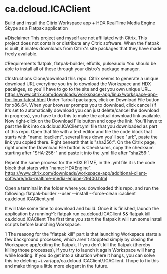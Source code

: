 # ca.dcloud.ICAClient
Build and install the Citrix Workspace app + HDX RealTime Media Engine Skype as a Flatpak application

#Disclaimer
This project and myself are not affiliated with Citrix. This project does not contain or distribute any Citrix software. When the flatpak is built, it iniates downloads from Citrix's site packages that they have made freely available.

#Requirements
flatpak, flatpak-builder, elfutils, pulseaudio
You should be able to install all of these through your distro's package manager.

#Instructions
Clone/download this repo. Citrix seems to generate a unique download URL everytime you try to download the Workspace and HDX pacakges, so you'll have to go to the site and get you own unique URL.
https://www.citrix.com/downloads/workspace-app/linux/workspace-app-for-linux-latest.html
Under Tarball packages, click on Download File button for x86_64. When your browser prompts you to download, click cancel (if it's set to automatically download you can just delete/cancel the download in progress), you have to do this to make the actual download link available. Now right-click on the Download File button and copy the link. You'll have to past the link into ca.dcloud.ICAClient.yml file that you downloaded as part of this repo. Open that file with a text editor and file the code block that starts with "name: icaclient", several lines down you'll see "url:", paste the link you copied there. Right beneath that is "sha256:". On the Citrix page, right under the Download File button is Checksums, copy the checksum starting after "SHA-256-" and paste it into the .yml file after "sha256:".

Repeat the same process for the HDX RTME, in the .yml file it is the code block that starts with "name: HDXEngine".
https://www.citrix.com/downloads/workspace-app/additional-client-software/hdx-realtime-media-engine-29400.html

Open a terminal in the folder where you downloaded this repo, and run the following:
flatpak-builder --user --install --force-clean icaclient ca.dcloud.ICAClient.yml

It will take some time to download and build. Once it is finished, launch the application by running^1:
flatpak run ca.dcloud.ICAClient && flatpak kill ca.dcloud.ICAClient
The first time you start the flatpak it will run some install scripts before launching Workspace.



1 The reasong for the "flatpak kill" part is that launching Workspace starts a few background processes, which aren't stoppted simply by closing the Workspace app/exiting the flatpak. If you don't kill the flatpak (thereby killing those processes), if you try to launch it again Workspace will hang while loading. If you do get into a situation where it hangs, you can solve this be deleting ~/.var/app/ca.dcloud.ICAClient/.ICAClient. I hope to fix this and make things a little more elegant in the future.
